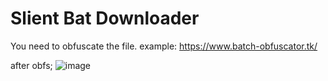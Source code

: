 # Slient Bat Downloader
You need to obfuscate the file.
example: https://www.batch-obfuscator.tk/

after obfs;
![image](https://github.com/Re-Edit/slient-bat-downloader/assets/146856816/e513ca70-864a-45b1-87c8-afe1e354bdbe)
